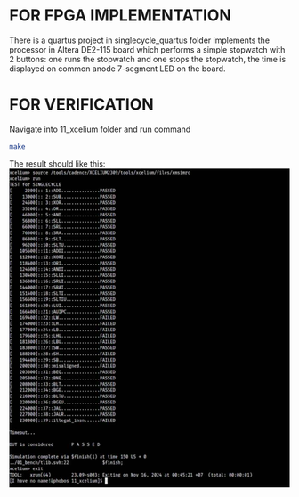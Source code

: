# FOR FPGA IMPLEMENTATION
There is a quartus project in singlecycle_quartus folder implements the processor in Altera DE2-115 board which performs a simple stopwatch with 2 buttons: one runs the stopwatch and one stops the stopwatch, the time is displayed on common anode 7-segment LED on the board.


# FOR VERIFICATION
Navigate into 11_xcelium folder and run command
```bash
make
```

The result should like this:
![result](https://github.com/PhuNLM/Singlecycle_RISCV/blob/main/imgs/result.png)
